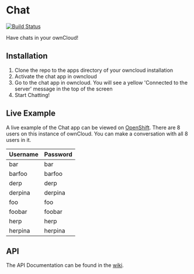 Chat
====

[![Build Status](https://travis-ci.org/owncloud/chat.svg?branch=master)](https://travis-ci.org/owncloud/chat)

Have chats in your ownCloud!

## Installation
1. Clone the repo to the apps directory of your owncloud installation
2. Activate the chat app in owncloud
3. Go to the chat app in owncloud. You will see a yellow 'Connected to the server' message in the top of the screen
4. Start Chatting!

## Live Example
A live example of the Chat app can be viewed on [OpenShift](http://chat-ledfan.rhcloud.com/).
There are 8 users on this instance of ownCloud. You can make a conversation with all 8 users in it.

Username | Password 
--- | ---
bar | bar
barfoo | barfoo
derp | derp
derpina | derpina
foo | foo
foobar | foobar
herp | herp
herpina | herpina

## API
The API Documentation can be found in the [wiki](https://github.com/owncloud/chat/wiki/Api).

